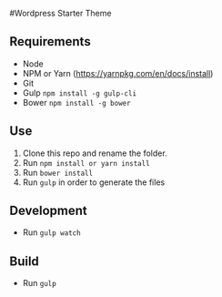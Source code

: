 #Wordpress Starter Theme

## Requirements
- Node
- NPM or Yarn (https://yarnpkg.com/en/docs/install)
- Git
- Gulp `npm install -g gulp-cli`
- Bower `npm install -g bower`

## Use
1. Clone this repo and rename the folder.
2. Run `npm install or yarn install`
3. Run `bower install`
4. Run `gulp` in order to generate the files

## Development
- Run `gulp watch`

## Build
- Run `gulp`
